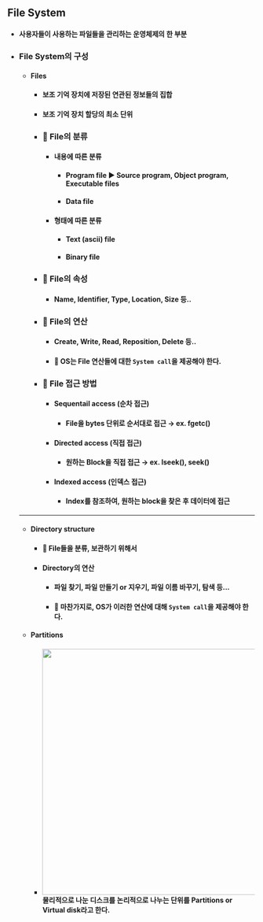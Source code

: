 ## File System
  - #### 사용자들이 사용하는 파일들을 관리하는 운영체제의 한 부분
  - ### File System의 구성
    - #### Files
      - #### 보조 기억 장치에 저장된 연관된 정보들의 집합
      - #### 보조 기억 장치 할당의 최소 단위
      - ### 🔹 File의 분류
        - #### 내용에 따른 분류
          - #### Program file ▶️ Source program, Object program, Executable files
          - #### Data file
        - #### 형태에 따른 분류
          - #### Text (ascii) file
          - #### Binary file
      - ### 🔹 File의 속성
        - #### Name, Identifier, Type, Location, Size 등..
      - ### 🔹 File의 연산
        - #### Create, Write, Read, Reposition, Delete 등..
        - #### 🌟 OS는 File 연산들에 대한 `System call`을 제공해야 한다.
      - ### 🔹 File 접근 방법
        - #### Sequentail access (순차 접근)
          - #### File을 bytes 단위로 순서대로 접근 → ex. fgetc()
        - #### Directed access (직접 접근)
          - #### 원하는 Block을 직접 접근 → ex. lseek(), seek()
        - #### Indexed access (인덱스 접근)
          - #### Index를 참조하여, 원하는 block을 찾은 후 데이터에 접근
    ---------
    - #### Directory structure
      - #### 🌟 File들을 분류, 보관하기 위해서
      - #### Directory의 연산
        - #### 파일 찾기, 파일 만들기 or 지우기, 파일 이름 바꾸기, 탐색 등...
        - #### 🌟 마찬가지로, OS가 이러한 연산에 대해 `System call`을 제공해야 한다.
    - #### Partitions
      - #### <img src="https://user-images.githubusercontent.com/35948339/137861308-d4c4c58c-ca1d-49b2-b9fe-948ee221f1d1.png" height=500> <br> 물리적으로 나눈 디스크를 논리적으로 나누는 단위를 Partitions or Virtual disk라고 한다.
